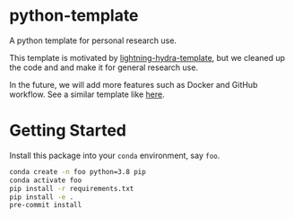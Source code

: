 # python-template

A python template for personal research use.

This template is motivated by [lightning-hydra-template](https://github.com/ashleve/lightning-hydra-template/tree/main), but we cleaned up the code and and make it for general research use.

In the future, we will add more features such as Docker and GitHub workflow. See a similar template like [here](https://github.com/cvpaperchallenge/Ascender).

# Getting Started

Install this package into your `conda` environment, say `foo`.

```bash
conda create -n foo python=3.8 pip
conda activate foo
pip install -r requirements.txt
pip install -e .
pre-commit install
```
